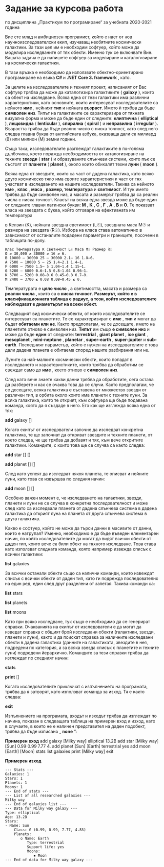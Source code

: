# Задание за курсова работа
по дисциплина „Практикум по програмиране“ за учебната 2020-2021 година

Вие сте млад и амбициозен програмист, който е нает от нов научноизследователски екип, изучаващ необятните
космически галактики. За тази цел им е необходим софтуер, който може да моделира изследваните от тях
обекти. Именно тук се включвате Вие. Вашата задача е да напишете софтуер за моделиране и каталогизиране
на космически галактики.

В тази връзка е необходимо да използвате обектно-ориентирано програмиране на езика **C#** и **.NET Core 3.
framework** , като.

За целите на изследователите и техният проект, написаният от Вас софтуер трябва да може да каталогизира
галактиките ( **galaxy** ), които са обект на изследване. Всяка една от тези галактики има различни характеристики,
като основните, които интересуват изследователите са нейното **име** , нейният **тип** и нейната **възраст**. Името ѝ
трябва да бъде **символен низ**. Типът на галактиките се характеризира от тяхната визуална форма и може да
бъде един от следните: **елиптична** ( **elliptical** ), **лещовидна** ( **lenticular** ), **спирална** ( **spiral** ) и **неправилна** ( **irregular** ).
Възрастта трябва да бъде реално число с ниска точност, като след него следва главна буква от английската
азбука, оказваща дали са милиард (B) или милион (M) земни години.

Също така, изследователите разглеждат галактиките в по-голяма дълбочина, което поражда необходимостта
от каталогизиране на техните **звезди** ( **star** ) и образуваните слънчеви системи, които пък се състоят от **планети**
( **planet** ), около които обикалят техни **луни** ( **moon** ).

Всяка една от звездите, които са част от дадена галактика, като всяко друго космическо тяло има своите
характеристики и част от тях участват в изследването на нашите изследователи. Такива са нейното **име** , **клас** ,
**маса** , **размер, температура** и **светимост**. И тук името трябва да бъде символен низ, а масата и размерът трябва
да са реални числа с ниска точност. Класът на всяка една звезда може да бъде един от следните главни латински
букви: **M** , **K** , **G** , **F** , **A** , **B** и **O**. Те показват класа на звездата с буква, който отговаря на ефективната им температура

в Келвин (K), нейната звездна светимост (L☉), звездната маса M☉ и размера на звездата (R☉). Избора на класа
става автоматично в зависимост от останалите подадени параметри и границите, посочени в таблицата по-долу.

```
Клас Температура K Светимост L☉ Маса M☉ Размер R☉
O ≥ 30,000 ≥ 30000 ≥ 16 ≥ 6.
B 10000 – 30000 25 – 30000 2.1– 16 1.8–6.
A 7500 – 10000 5 – 25 1.4–2.1 1.4–1.
F 6000 – 7500 1.5– 5 1.04–1.4 1.15–1.
G 5200 – 6000 0.6–1.5 0.8–1.04 0.96–1.
K 3700 – 5200 0.08–0.6 0.45–0.8 0.7–0.
M 2400 – 3700 ≤ 0.08 0.08–0.45 ≤ 0.
```
Температурата е **цяло число** , а светимостта, масата и размера са **реални числа** , които са **с ниска точност**.
**Размерът, който е в класификационната таблица е радиус, а този, който изследователите наблюдават е
диаметърът на всеки обект.**

Следващият вид космически обекти, от които изследователите се интересуват са планетите. Те се
характеризират с **име** , **тип** и могат да бъдат **обитаеми или не**. Както предполагам, че се досещате, името на
планетите отново е символен низ. **Типът** им също **е символен низ** и може да бъде **един** от следните: **terrestrial** ,
**giant planet** , **ice giant** , **mesoplanet** , **mini-neptune** , **planetar** , **super-earth** , **super-jupiter** и **sub-earth**. Последният
параметър, който е нужен на изследователите е това дали дадена планета е обитаема според нашите
разбирания или не.

Луните са най-малките космически обекти, които попадат в изследването и характеристиките, които трябва да
обработим се свеждат само до **име** , което отново е **символен низ**.


След като вече знаете какви данни трябва да обработите, сега остава да разберете и как се очаква това да се
случи. Както предполагам, че се досещате, всяка галактика е съставена от множество звезди от различен тип, в
орбита около които има планети с техните луни. За всяка галактика, която те открият, към софтуера ще бъде
подавана команда, която да я създаде в него. Ето как ще изглежда всяка една от тях:

**add** galaxy [<galaxy name>] <type> <age>

Когато екипът от изследователи започне да изследват конкретна галактика, те ще започнат да откриват
звездите и техните планети, от което следва, че ще трябва да добавят и тях, към вече откритите галактики.
Командите, с които това ще се случва са както следва:

**add** star [<galaxy name>] [<star name>] <mass> <size> <temp> <luminosity>

**add** planet [<star name>] [<planet name>] <planet type> <support life>

След като успеят да изследват някоя планета, те описват и нейните луни, като това се извършва по следния
начин:

**add** moon [<planet name>] [<moon name>]

Особено важен момент е, че изследването на галактики, звезди, планети и луни не се случва в конкретна
последователност и може след като са изследвали планета от дадена слънчева система в дадена галактика да
открият луна на планета от друга слънчева система в друга галактика.

Какво е софтуер, който не може да търси данни в масивите от данни, които е натрупал? Именно, необходимо
е да бъде въведен елементарен начин, по който изследователите да могат да видят всички обекти от даден
тип, които вече са били обект на тяхното изследване. Това става като използват следната команда, която
например извежда списък с всички галактики:

**list** galaxies

За всички останали обекти също са налични команди, които извеждат списък с всички обекти от даден тип, като
ги подрежда последователно на един ред, един след друг разделени от запетая. Такива команди са:

**list** stars

**list** planets

**list** moons

Като при всяко изследване, тук също е необходимо да се генерират справки. Очакванията на екипът от
изследователи е да могат да изведат справка с общият брой изследвани обекти (галактики, звезди, планети и
луни), както и да поискат справка за наличните изследвани обекти в дадена галактика (данните на галактиката,
звездите в нея, подредени по категория, а за всяка звезда списък с планетите и техните луни) подредени
йерархично. Командите за тези справки трябва да изглеждат по следният начин:

**stats**

**print** [<galaxy name>]

Когато изследователите приключат с изпълнението на програмата, трябва да я затворят, като използват
команда за изход. Тя е както следва:

**exit**

Изпълнението на програмата, входът и изходът трябва да изглеждат по начина, показан в следващата таблица
на примерен вход и изход, като в случаите, в които не е наличен представител на даден подобект, трябва да
бъде изписано „ **none** ”:


**Примерен вход**
add galaxy [Milky way] elliptical 13.2B
add star [Milky way] [Sun] 0.99 0.99 7.77 4.
add planet [Sun] [Earth] terrestrial yes
add moon [Earth] [Moon]
stats
list galaxies
print [Milky way]
exit

**Примерен изход**
```
--- Stats ---
Galaxies: 1
Stars: 1
Planets: 1
Moons: 1
--- End of stats ---
--- List of all researched galaxies ---
Milky way
--- End of galaxies list ---
--- Data for Milky way galaxy ---
Type: elliptical
Age: 13.2B
Stars:
- Name: Sun
    Class: G (0.99, 0.99, 7.77, 4.83)
    Planets:
       o Name: Earth
          Type: terrestrial
          Support life: yes
          Moons:
             ▪ Moon
--- End of data for Milky way galaxy ---
```

